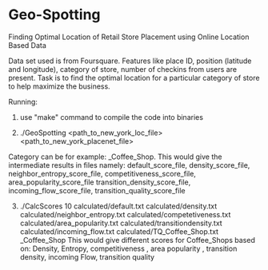 # Geo-Spotting
Finding Optimal Location of Retail Store Placement using Online Location Based Data

Data set used is from Foursquare. Features like place ID, position (latitude and longitude), category of store, number of checkins from users are present.
Task is to find the optimal location for a particular category of store to help maximize the business.

Running:

1) use "make" command to compile the code into binaries

2) ./GeoSpotting <path_to_new_york_loc_file> <path_to_new_york_placenet_file> <category>

Category can be for example: _Coffee_Shop. This would give the intermediate results in files namely:
default_score_file, density_score_file, neighbor_entropy_score_file, competitiveness_score_file, area_popularity_score_file
transition_density_score_file, incoming_flow_score_file, transition_quality_score_file

3) ./CalcScores 10 calculated/default.txt calculated/density.txt calculated/neighbor_entropy.txt calculated/competetiveness.txt calculated/area_popularity.txt calculated/transitiondensity.txt calculated/incoming_flow.txt calculated/TQ_Coffee_Shop.txt _Coffee_Shop
This would give different scores for Coffee_Shops based on:
Density, Entropy, competitiveness , area popularity , transition density, incoming Flow, transition quality
